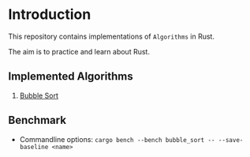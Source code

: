 # Introduction

This repository contains implementations of `Algorithms` in Rust.

The aim is to practice and learn about Rust.

## Implemented Algorithms

1. [Bubble Sort](https://www.w3schools.com/dsa/dsa_algo_bubblesort.php)

## Benchmark

- Commandline options:
`cargo bench --bench bubble_sort -- --save-baseline <name>`
